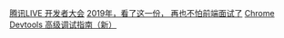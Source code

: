 [腾讯LIVE 开发者大会](https://ke.qq.com/course/436773?_bid=167&_wv=1&taid=3699792203393573)
[2019年，看了这一份， 再也不怕前端面试了](https://juejin.im/post/5da04e25e51d4578323d5214)
[Chrome Devtools 高级调试指南（新）](https://juejin.im/post/5d9eea84e51d4577eb5d8510)


